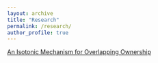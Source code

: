 ```yaml
---
layout: archive
title: "Research"
permalink: /research/
author_profile: true
---
```


[An Isotonic Mechanism for Overlapping Ownership](https://arxiv.org/pdf/2306.11154.pdf)

